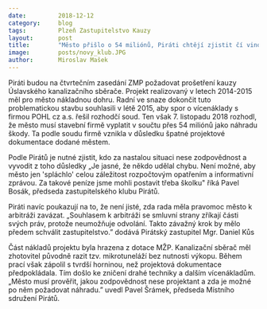 ```yaml
---
date:         2018-12-12
category:     blog
tags:         Plzeň Zastupitelstvo Kauzy 
layout:       post
title:        "Město přišlo o 54 miliónů, Piráti chtějí zjistit čí vinou" 
image:        posts/novy_klub.JPG
author:       Miroslav Mašek
---
```


Piráti budou na čtvrtečním zasedání ZMP požadovat prošetření kauzy Úslavského kanalizačního sběrače. Projekt realizovaný v letech 2014-2015 měl pro město nákladnou dohru. Radní ve snaze dokončit tuto problematickou stavbu souhlasili v létě 2015, aby spor o vícenáklady s firmou POHL cz a.s. řešil rozhodčí soud. Ten však 7. listopadu 2018 rozhodl, že město musí stavební firmě vyplatit v součtu přes 54 miliónů jako náhradu škody. Ta podle soudu firmě vznikla v důsledku špatné projektové dokumentace dodané městem. 

Podle Pirátů je nutné zjistit, kdo za nastalou situaci nese zodpovědnost a vyvodit z toho důsledky „Je jasné, že někdo udělal chybu. Není možné, aby město jen 'spláchlo' celou záležitost rozpočtovým opatřením a informativní zprávou.  Za takové peníze jsme mohli postavit třeba školku" říká Pavel Bosák, předseda zastupitelského klubu Pirátů.

Piráti navíc poukazují na to, že není jisté, zda rada měla pravomoc město k arbitráži zavázat. „Souhlasem k arbitráži se smluvní strany zříkají části svých práv, protože neumožňuje odvolání. Takto závažný krok by mělo předem schválit zastupitelstvo.” dodává Pirátský zastupitel Mgr. Daniel Kůs

Část nákladů projektu byla hrazena z dotace MŽP. Kanalizační sběrač měl zhotovitel původně razit tzv. mikrotuneláží bez nutnosti výkopu. Během prací však zápolil s tvrdší horninou, než projektová dokumentace předpokládala. Tím došlo ke zničení drahé techniky a dalším vícenákladům. „Město musí prověřit, jakou zodpovědnost nese projektant a zda je možné po něm požadovat náhradu.” uvedl Pavel Šrámek, předseda Místního sdružení Pirátů.

  